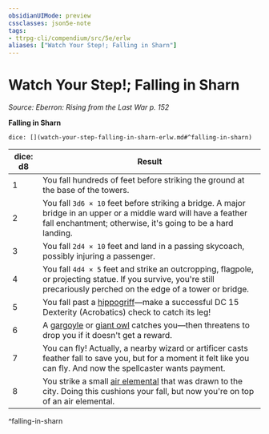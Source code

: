 ```yaml
---
obsidianUIMode: preview
cssclasses: json5e-note
tags:
- ttrpg-cli/compendium/src/5e/erlw
aliases: ["Watch Your Step!; Falling in Sharn"]
---
```

# Watch Your Step!; Falling in Sharn
*Source: Eberron: Rising from the Last War p. 152* 

**Falling in Sharn**

`dice: [](watch-your-step-falling-in-sharn-erlw.md#^falling-in-sharn)`

| dice: d8 | Result |
|----------|--------|
| 1 | You fall hundreds of feet before striking the ground at the base of the towers. |
| 2 | You fall `3d6 × 10` feet before striking a bridge. A major bridge in an upper or a middle ward will have a feather fall enchantment; otherwise, it's going to be a hard landing. |
| 3 | You fall `2d4 × 10` feet and land in a passing skycoach, possibly injuring a passenger. |
| 4 | You fall `4d4 × 5` feet and strike an outcropping, flagpole, or projecting statue. If you survive, you're still precariously perched on the edge of a tower or bridge. |
| 5 | You fall past a [hippogriff](hippogriff.md)—make a successful DC 15 Dexterity (Acrobatics) check to catch its leg! |
| 6 | A [gargoyle](gargoyle.md) or [giant owl](giant-owl.md) catches you—then threatens to drop you if it doesn't get a reward. |
| 7 | You can fly! Actually, a nearby wizard or artificer casts feather fall to save you, but for a moment it felt like you can fly. And now the spellcaster wants payment. |
| 8 | You strike a small [air elemental](air-elemental.md) that was drawn to the city. Doing this cushions your fall, but now you're on top of an air elemental. |
^falling-in-sharn
